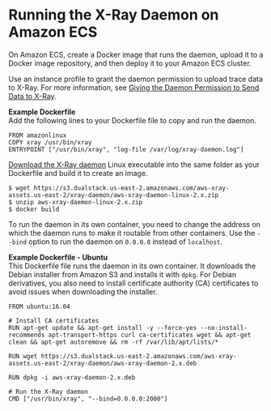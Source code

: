# Running the X\-Ray Daemon on Amazon ECS<a name="xray-daemon-ecs"></a>

On Amazon ECS, create a Docker image that runs the daemon, upload it to a Docker image repository, and then deploy it to your Amazon ECS cluster\.

Use an instance profile to grant the daemon permission to upload trace data to X\-Ray\. For more information, see [Giving the Daemon Permission to Send Data to X\-Ray](xray-daemon.md#xray-daemon-permissions)\.

**Example Dockerfile**  
Add the following lines to your Dockerfile file to copy and run the daemon\.  

```
FROM amazonlinux
COPY xray /usr/bin/xray
ENTRYPOINT ["/usr/bin/xray", "log-file /var/log/xray-daemon.log"]
```

[Download the X\-Ray daemon](xray-daemon.md) Linux executable into the same folder as your Dockerfile and build it to create an image\.

```
$ wget https://s3.dualstack.us-east-2.amazonaws.com/aws-xray-assets.us-east-2/xray-daemon/aws-xray-daemon-linux-2.x.zip
$ unzip aws-xray-daemon-linux-2.x.zip
$ docker build
```

To run the daemon in its own container, you need to change the address on which the daemon runs to make it routable from other containers\. Use the `--bind` option to run the daemon on `0.0.0.0` instead of `localhost`\.

**Example Dockerfile \- Ubuntu**  
This Dockerfile file runs the daemon in its own container\. It downloads the Debian installer from Amazon S3 and installs it with `dpkg`\. For Debian derivatives, you also need to install certificate authority \(CA\) certificates to avoid issues when downloading the installer\.  

```
FROM ubuntu:16.04

# Install CA certificates
RUN apt-get update && apt-get install -y --force-yes --no-install-recommends apt-transport-https curl ca-certificates wget && apt-get clean && apt-get autoremove && rm -rf /var/lib/apt/lists/*

RUN wget https://s3.dualstack.us-east-2.amazonaws.com/aws-xray-assets.us-east-2/xray-daemon/aws-xray-daemon-2.x.deb

RUN dpkg -i aws-xray-daemon-2.x.deb

# Run the X-Ray daemon
CMD ["/usr/bin/xray", "--bind=0.0.0.0:2000"]
```